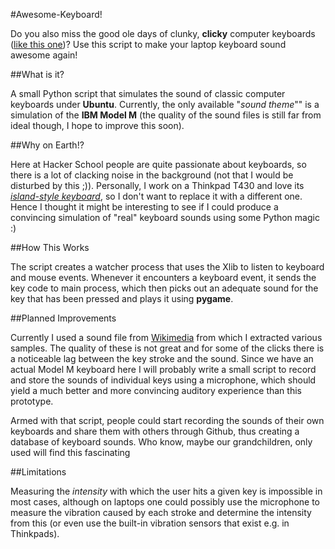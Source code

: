#Awesome-Keyboard!

Do you also miss the good ole days of clunky, **clicky** computer keyboards ([like this one](http://en.wikipedia.org/wiki/Model_M_keyboard))? Use this script to make your laptop keyboard sound awesome again!

##What is it?

A small Python script that simulates the sound of classic computer keyboards under **Ubuntu**. Currently, the only available "*sound theme*"" is a simulation of the **IBM Model M** (the quality of the sound files is still far from ideal though, I hope to improve this soon).

##Why on Earth!?

Here at Hacker School people are quite passionate about keyboards, so there is a lot of clacking noise in the background (not that I would be disturbed by this ;)). Personally, I work on a Thinkpad T430 and love its [*island-style keyboard*](http://blog.laptopmag.com/thinkpad-type-off-is-lenovos-new-island-style-keyboard-better-or-worse), so I don't want to replace it with a different one. Hence I thought it might be interesting to see if I could produce a convincing simulation of "real" keyboard sounds using some Python magic :)

##How This Works

The script creates a watcher process that uses the Xlib to listen to keyboard and mouse events. Whenever it encounters a keyboard event, it sends the key code to main process, which then picks out an adequate sound for the key that has been pressed and plays it using **pygame**.

##Planned Improvements

Currently I used a sound file from [Wikimedia](http://commons.wikimedia.org/wiki/File:Modelm.ogg) from which I extracted various samples. The quality of these is not great and for some of the clicks there is a noticeable lag between the key stroke and the sound. Since we have an actual Model M keyboard here I will probably write a small script to record and store the sounds of individual keys using a microphone, which should yield a much better and more convincing auditory experience than this prototype.

Armed with that script, people could start recording the sounds of their own keyboards and share them with others through Github, thus creating a database of keyboard sounds. Who know, maybe our grandchildren, only used  will find this fascinating

##Limitations

Measuring the *intensity* with which the user hits a given key is impossible in most cases, although on laptops one could possibly use the microphone to measure the vibration caused by each stroke and determine the intensity from this (or even use the built-in vibration sensors that exist e.g. in Thinkpads).